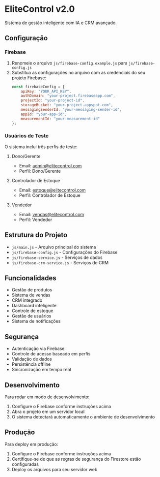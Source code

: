 # EliteControl v2.0

Sistema de gestão inteligente com IA e CRM avançado.

## Configuração

### Firebase

1. Renomeie o arquivo `js/firebase-config.example.js` para `js/firebase-config.js`
2. Substitua as configurações no arquivo com as credenciais do seu projeto Firebase:
   ```javascript
   const firebaseConfig = {
       apiKey: "YOUR_API_KEY",
       authDomain: "your-project.firebaseapp.com",
       projectId: "your-project-id",
       storageBucket: "your-project.appspot.com",
       messagingSenderId: "your-messaging-sender-id",
       appId: "your-app-id",
       measurementId: "your-measurement-id"
   };
   ```

### Usuários de Teste

O sistema inclui três perfis de teste:

1. Dono/Gerente
   - Email: admin@elitecontrol.com
   - Perfil: Dono/Gerente

2. Controlador de Estoque
   - Email: estoque@elitecontrol.com
   - Perfil: Controlador de Estoque

3. Vendedor
   - Email: vendas@elitecontrol.com
   - Perfil: Vendedor

## Estrutura do Projeto

- `js/main.js` - Arquivo principal do sistema
- `js/firebase-config.js` - Configurações do Firebase
- `js/firebase-service.js` - Serviços de dados
- `js/firebase-crm-service.js` - Serviços de CRM

## Funcionalidades

- Gestão de produtos
- Sistema de vendas
- CRM integrado
- Dashboard inteligente
- Controle de estoque
- Gestão de usuários
- Sistema de notificações

## Segurança

- Autenticação via Firebase
- Controle de acesso baseado em perfis
- Validação de dados
- Persistência offline
- Sincronização em tempo real

## Desenvolvimento

Para rodar em modo de desenvolvimento:
1. Configure o Firebase conforme instruções acima
2. Abra o projeto em um servidor local
3. O sistema detectará automaticamente o ambiente de desenvolvimento

## Produção

Para deploy em produção:
1. Configure o Firebase conforme instruções acima
2. Certifique-se de que as regras de segurança do Firestore estão configuradas
3. Deploy os arquivos para seu servidor web